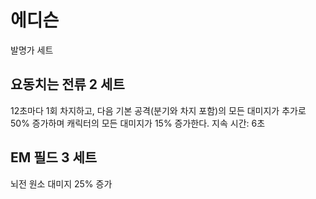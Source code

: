 # 에디슨

발명가 세트

## 요동치는 전류 2 세트

12초마다 1회 차지하고, 다음 기본 공격(분기와 차지 포함)의 모든 대미지가 추가로 50% 증가하며 캐릭터의 모든 대미지가 15% 증가한다. 지속 시간: 6초

## EM 필드 3 세트

뇌전 원소 대미지 25% 증가
